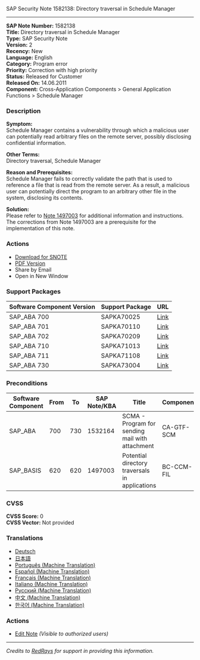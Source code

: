 SAP Security Note 1582138: Directory traversal in Schedule Manager

---

**SAP Note Number:** 1582138  
**Title:** Directory traversal in Schedule Manager  
**Type:** SAP Security Note  
**Version:** 2  
**Recency:** New  
**Language:** English  
**Category:** Program error  
**Priority:** Correction with high priority  
**Status:** Released for Customer  
**Released On:** 14.06.2011  
**Component:** Cross-Application Components > General Application Functions > Schedule Manager

### Description

**Symptom:**  
Schedule Manager contains a vulnerability through which a malicious user can potentially read arbitrary files on the remote server, possibly disclosing confidential information.

**Other Terms:**  
Directory traversal, Schedule Manager

**Reason and Prerequisites:**  
Schedule Manager fails to correctly validate the path that is used to reference a file that is read from the remote server. As a result, a malicious user can potentially direct the program to an arbitrary other file in the system, disclosing its contents.

**Solution:**  
Please refer to [Note 1497003](https://me.sap.com/notes/1497003) for additional information and instructions. The corrections from Note 1497003 are a prerequisite for the implementation of this note.

### Actions

- [Download for SNOTE](https://notesdownloads.sap.com/note/0040000009388782017)
- [PDF Version](https://userapps.support.sap.com/sap/support/sfm/notes/print/0001582138?language=en-US&token=15A58BD33DC78672F3D6A215A4E5BF1B)
- Share by Email
- Open in New Window

### Support Packages

| Software Component Version | Support Package      | URL                                                            |
|----------------------------|----------------------|----------------------------------------------------------------|
| SAP_ABA 700                | SAPKA70025           | [Link](https://me.sap.com/supportpackage/SAPKA70025)           |
| SAP_ABA 701                | SAPKA70110           | [Link](https://me.sap.com/supportpackage/SAPKA70110)           |
| SAP_ABA 702                | SAPKA70209           | [Link](https://me.sap.com/supportpackage/SAPKA70209)           |
| SAP_ABA 710                | SAPKA71013           | [Link](https://me.sap.com/supportpackage/SAPKA71013)           |
| SAP_ABA 711                | SAPKA71108           | [Link](https://me.sap.com/supportpackage/SAPKA71108)           |
| SAP_ABA 730                | SAPKA73004           | [Link](https://me.sap.com/supportpackage/SAPKA73004)           |

### Preconditions

| Software Component | From | To  | SAP Note/KBA | Title                                                      | Component          | URL                                       |
|--------------------|------|-----|--------------|------------------------------------------------------------|--------------------|-------------------------------------------|
| SAP_ABA            | 700  | 730 | 1532164      | SCMA - Program for sending mail with attachment            | CA-GTF-SCM         | [Link](https://me.sap.com/notes/1532164)  |
| SAP_BASIS          | 620  | 620 | 1497003      | Potential directory traversals in applications             | BC-CCM-FIL         | [Link](https://me.sap.com/notes/1497003)  |

### CVSS

**CVSS Score:** 0  
**CVSS Vector:** Not provided

### Translations

- [Deutsch](https://me.sap.com/notes/0001582138/D)
- [日本語](https://me.sap.com/notes/0001582138/J)
- [Português (Machine Translation)](https://me.sap.com/notes/0001582138/P)
- [Español (Machine Translation)](https://me.sap.com/notes/0001582138/S)
- [Français (Machine Translation)](https://me.sap.com/notes/0001582138/F)
- [Italiano (Machine Translation)](https://me.sap.com/notes/0001582138/I)
- [Русский (Machine Translation)](https://me.sap.com/notes/0001582138/R)
- [中文 (Machine Translation)](https://me.sap.com/notes/0001582138/1)
- [한국어 (Machine Translation)](https://me.sap.com/notes/0001582138/3)

### Actions

- [Edit Note](https://me.sap.com/sap/support/notes/edit/0001582138) *(Visible to authorized users)*

---

*Credits to [RedRays](https://redrays.io) for support in providing this information.*